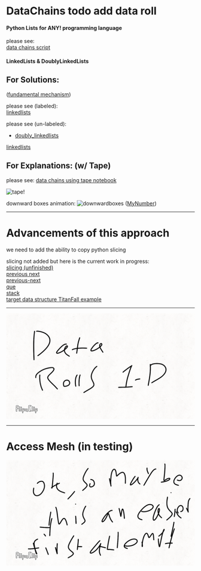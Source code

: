 # DataChains todo add data roll
#### Python Lists for ANY! programming language
please see:  
[data chains script](datachain.py)


#### LinkedLists & DoublyLinkedLists

## For Solutions:  
([fundamental mechanism](explanations/fundamentalmechanism.ipynb))  


  
please see (labeled):  
[linkedlists](explanations/shortandsweet.ipynb)  
  
please see (un-labeled):  
*  [doubly_linkedlists](doubly_linkedlists.ipynb)

[linkedlists](linkedlists.ipynb)


## For Explanations: (w/ Tape)
please see:
[data chains using tape notebook](explanations/data_chains.ipynb)

![tape!](explanations/res/tape.gif)

downward boxes animation:
![downwardboxes](explanations/res/downwardboxes.gif)
([MyNumber](explanations/fundamentalmechanism.ipynb))  



<hr>

# Advancements of this approach  

we need to add the ability to copy python slicing

slicing not added but here is the current work in progress:  
[slicing (unfinished)](slicing_wip/slicing_todo.ipynb)  
[previous next](previous_next_n.ipynb)  
[previous-next](previousandnextnlinkedlist.ipynb)  
[que](que.ipynb)  
[stack](stack.ipynb)  
[target data structure TitanFall example](TitanFall/target-data-structure.ipynb)

<hr>  

![dataroll](Dataroll/DataRoll.gif)

<hr>

# Access Mesh (in testing)  

![datamesh](Dataroll/datamesh.gif)
